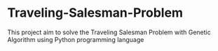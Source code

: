 # Traveling-Salesman-Problem
This project aim to solve the Traveling Salesman Problem with Genetic Algorithm using Python programming language
